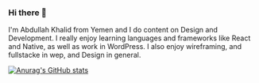 ### Hi there 👋

I'm Abdullah Khalid from Yemen and I do content on Design and Development. I really enjoy learning languages and frameworks like React and Native, as well as work in WordPress.
I also enjoy wireframing, and fullstacke in wep, and Design in general.

[![Anurag's GitHub stats](https://github-readme-stats.vercel.app/api?username=Abdullah)](https://github.com/anuraghazra/github-readme-stats)


<!--
**AbdullahKhalide/AbdullahKhalide** is a ✨ _special_ ✨ repository because its `README.md` (this file) appears on your GitHub profile.

Here are some ideas to get you started:

- 🔭 I’m currently working on ...
- 🌱 I’m currently learning ...
- 👯 I’m looking to collaborate on ...
- 🤔 I’m looking for help with ...
- 💬 Ask me about ...
- 📫 How to reach me: ...
- 😄 Pronouns: ...
- ⚡ Fun fact: ...
-->
